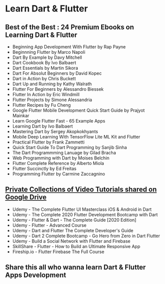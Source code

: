 # Learn Dart & Flutter

## Best of the Best : 24 Premium Ebooks on Learning Dart & Flutter

- Beginning App Development With Flutter by Rap Payne
- Beginnning Flutter by Marco Napoli
- Dart By Example by Davy Mitchell
- Dart Cookbook By Ivo Balbaert
- Dart Essentials by Martin Sikora
- Dart For Absolut Beginners by David Kopec
- Dart in Action by Chris Buckett
- Dart Up and Running by Kathy Walrath
- Flutter For Beginners by Alessandro Biessek
- Flutter In Action by Eric Windmill
- Flutter Projects by Simone Alessandria
- Flutter Recipes by Fu Cheng
- Google Flutter Mobile Development Quick Start Guide by Prajyot Mainkar
- Learn Google Flutter Fast - 65 Example Apps
- Learning Dart by Ivo Balbaert
- Mastering Dart by Sergey Akopkokhyants
- Mobile Deep Learning With TensorFlow Lite ML Kit and Flutter
- Practical Flutter by Frank Zammetti
- Quick Start Guide To Dart Programming by Sanjib Sinha
- The Dart Programmming Lanuage by Gilad Bracha
- Web Programming with Dart by Moises Belchin
- Flutter Complete Reference by Alberto Miola
- Flutter Succinctly by Ed Freitas
- Programming Flutter by Carmine Zaccagnino

## [Private Collections of Video Tutorials shared on Google Drive](https://drive.google.com/drive/folders/1Z07DTGcu8rTvaVIBBs7iZkjkwsx4p97Y?usp=sharing)

- Udemy - The Complete Flutter UI Masterclass  iOS & Android in Dart
- Udemy - The Complete 2020 Flutter Development Bootcamp with Dart
- Udemy - Flutter & Dart - The Complete Guide [2020 Edition]
- Udemy - Flutter - Advanced Course
- Udemy - Dart and Flutter The Complete Developer's Guide
- Udemy - Dart 2 Complete Bootcamp - Go Hero from Zero in Dart Flutter
- Udemy - Build a Social Network with Flutter and Firebase
- SkillShare - Flutter - How to Build an Ultimate Responsive App
- Fireship.io - Flutter Firebase The Full Course

## Share this all who wanna learn Dart & Flutter Apps Development

